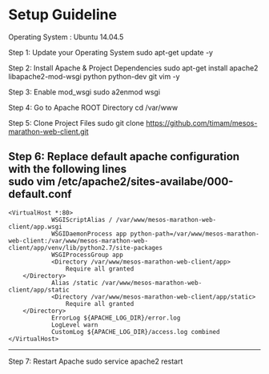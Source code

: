 <h1>Setup Guideline</h1>
Operating System : Ubuntu 14.04.5

Step 1: Update your Operating System
        sudo apt-get update -y

Step 2: Install Apache & Project Dependencies
        sudo apt-get install apache2 libapache2-mod-wsgi python python-dev git vim -y 

Step 3: Enable mod_wsgi
        sudo a2enmod wsgi

Step 4: Go to Apache ROOT Directory
        cd /var/www

Step 5: Clone Project Files
        sudo git clone https://github.com/timam/mesos-marathon-web-client.git

Step 6: Replace default apache configuration with the following lines</br>
	sudo vim /etc/apache2/sites-availabe/000-default.conf
--------------------------------------------------------------------------------------------------------------------------------------------------------------------
	<VirtualHost *:80>
                WSGIScriptAlias / /var/www/mesos-marathon-web-client/app.wsgi
                WSGIDaemonProcess app python-path=/var/www/mesos-marathon-web-client:/var/www/mesos-marathon-web-client/app/venv/lib/python2.7/site-packages
                WSGIProcessGroup app
                <Directory /var/www/mesos-marathon-web-client/app>
                	Require all granted
		</Directory>
                Alias /static /var/www/mesos-marathon-web-client/app/static
                <Directory /var/www/mesos-marathon-web-client/app/static>
                	Require all granted
		</Directory>
                ErrorLog ${APACHE_LOG_DIR}/error.log
                LogLevel warn
                CustomLog ${APACHE_LOG_DIR}/access.log combined
	</VirtualHost>
--------------------------------------------------------------------------------------------------------------------------------------------------------------------

Step 7: Restart Apache
        sudo service apache2 restart
